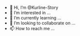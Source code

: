 - 👋 Hi, I’m @Kurline-Story
- 👀 I’m interested in ...
- 🌱 I’m currently learning ...
- 💞️ I’m looking to collaborate on ...
- 📫 How to reach me ...

<!---
Kurline-Story/Kurline-Story is a ✨ special ✨ repository because its `README.md` (this file) appears on your GitHub profile.
You can click the Preview link to take a look at your changes.
--->
